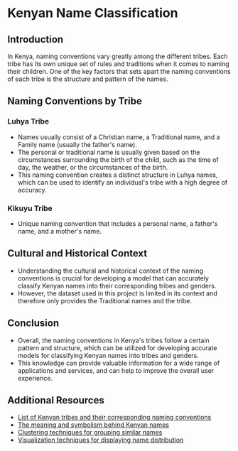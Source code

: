 # Kenyan Name Classification

## Introduction
In Kenya, naming conventions vary greatly among the different tribes. Each tribe has its own unique set of rules and traditions when it comes to naming their children. One of the key factors that sets apart the naming conventions of each tribe is the structure and pattern of the names.

## Naming Conventions by Tribe

### Luhya Tribe
- Names usually consist of a Christian name, a Traditional name, and a Family name (usually the father's name).
- The personal or traditional name is usually given based on the circumstances surrounding the birth of the child, such as the time of day, the weather, or the circumstances of the birth.
- This naming convention creates a distinct structure in Luhya names, which can be used to identify an individual's tribe with a high degree of accuracy.

### Kikuyu Tribe
- Unique naming convention that includes a personal name, a father's name, and a mother's name.

## Cultural and Historical Context
- Understanding the cultural and historical context of the naming conventions is crucial for developing a model that can accurately classify Kenyan names into their corresponding tribes and genders.
- However, the dataset used in this project is limited in its context and therefore only provides the Traditional names and the tribe.

## Conclusion
- Overall, the naming conventions in Kenya's tribes follow a certain pattern and structure, which can be utilized for developing accurate models for classifying Kenyan names into tribes and genders.
- This knowledge can provide valuable information for a wide range of applications and services, and can help to improve the overall user experience.

## Additional Resources
- [List of Kenyan tribes and their corresponding naming conventions](https://www.kenya-information-guide.com/kenyan-tribes.html)
- [The meaning and symbolism behind Kenyan names](https://www.africa.com/the-meaning-behind-african-names/)
- [Clustering techniques for grouping similar names](https://en.wikipedia.org/wiki/Cluster_analysis)
- [Visualization techniques for displaying name distribution](https://towardsdatascience.com/the-art-of-effective-visualization)